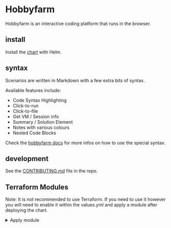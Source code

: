# Hobbyfarm
Hobbyfarm is an interactive coding platform that runs in the browser.


## install
Install the [chart](chart.md) with Helm.

## syntax

Scenarios are written in Markdown with a few extra bits of syntax.

Available features include:
* Code Syntax Highlighting
* Click-to-run
* Click-to-file
* Get VM / Session info
* Summary / Solution Element
* Notes with various colours
* Nested Code Blocks

Check the [hobbyfarm docs](https://hobbyfarm.github.io/docs/appendix/markdown_syntax/) for more infos on how to use the special syntax.

## development

See the [CONTRIBUTING.md](https://github.com/hobbyfarm/hobbyfarm/blob/master/CONTRIBUTING.md) file in the repo.

## Terraform Modules
Note: It is not recommended to use Terraform. If you need to use it however you will need to enable it within the values.yml and apply a module after deploying the chart.

<details>
<summary>Apply module</summary>
You will need to apply a module for your provider. See Examples below

```yaml
apiVersion: terraformcontroller.cattle.io/v1
kind: Module
metadata:
  name: tf-module
  namespace: {{ .Release.Namespace }}
spec:
  git:
    url: {{ module_repo }}
```
  ### google:
    module: tf-module
    module_repo: https://github.com/boxboat/tf-module-google
    # credentials: |

  ### aws:
    module: tf-module
    module_repo: https://github.com/hobbyfarm/tf-module-aws
    image: ami-04763b3055de4860b
    region: us-east-1
    # access_key:
    # secret_key:
    # subnet:
    # vpc_security_group_id:

  ### vsphere:
    module: tf-module
    module_repo: https://github.com/hobbyfarm/tf-module-vsphere

  ### do:
    module: tf-module
    module_repo: https://github.com/dramich/domodule
</details>

